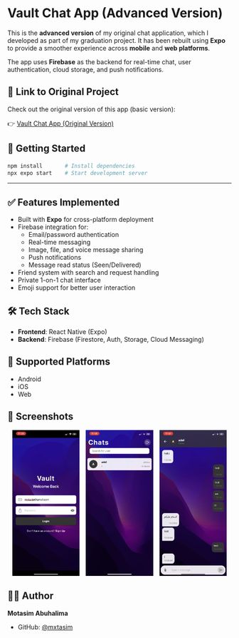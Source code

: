 # Vault Chat App (Advanced Version)

This is the **advanced version** of my original chat application, which I developed as part of my graduation project. It has been rebuilt using **Expo** to provide a smoother experience across **mobile** and **web platforms**.

The app uses **Firebase** as the backend for real-time chat, user authentication, cloud storage, and push notifications.

## 🔗 Link to Original Project

Check out the original version of this app (basic version):

👉 [Vault Chat App (Original Version)](https://github.com/mxtasim/Vault-Chat-App)

## 🚀 Getting Started

```bash
npm install       # Install dependencies
npx expo start    # Start development server
```

---

## ✅ Features Implemented

- Built with **Expo** for cross-platform deployment
- Firebase integration for:
  - Email/password authentication
  - Real-time messaging
  - Image, file, and voice message sharing
  - Push notifications
  - Message read status (Seen/Delivered)
- Friend system with search and request handling
- Private 1-on-1 chat interface
- Emoji support for better user interaction

## 🛠️ Tech Stack

- **Frontend**: React Native (Expo)
- **Backend**: Firebase (Firestore, Auth, Storage, Cloud Messaging)

## 📱 Supported Platforms

- Android
- iOS
- Web

## 📸 Screenshots

<div align="center">
  <img src="./1.jpeg" alt="Login Screen" width="30%" style="margin-right:10px;" />
  <img src="./2.jpeg" alt="Friends List" width="30%" style="margin-right:10px;" />
  <img src="./3.jpeg" alt="Chat Screen" width="30%" />
</div>

## 🧑‍💻 Author

**Motasim Abuhalima**

- GitHub: [@mxtasim](https://github.com/mxtasim)

